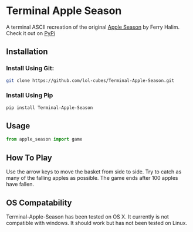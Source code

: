 # Terminal Apple Season

A terminal ASCII recreation of the original [Apple Season](http://www.ferryhalim.com/orisinal/g2/applegame.htm) by Ferry Halim. Check it out on [PyPi](https://pypi.org/project/Terminal-Apple-Season/)

## Installation

### Install Using Git:

```bash
git clone https://github.com/lol-cubes/Terminal-Apple-Season.git
```

### Install Using Pip

```bash
pip install Terminal-Apple-Season
```

## Usage

```python
from apple_season import game
```

## How To Play

Use the arrow keys to move the basket from side to side. Try to catch as many of the falling apples as possible. The game ends after 100 apples have fallen.

## OS Compatability

Terminal-Apple-Season has been tested on OS X. It currently is not compatible with windows. It should work but has not been tested on Linux.
